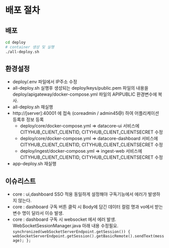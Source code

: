 배포 절차
========

## 배포
```bash
cd deploy
# container 생성 및 실행
./all-deploy.sh
```

## 환경설정
- deploy/.env 파일에서 IP주소 수정
- all-deploy.sh 실행후 생성되는 deploy/keys/public.pem 파일의 내용을 deploy/apigateway/docker-compose.yml 파일의 APIPUBLIC 환경변수에 복사.
- all-deploy.sh 재실행
- http://[server]:40001 에 접속 (coreadmin / admin45@) 하여 어플리케이션 등록후 정보 등록
    - deploy/core/docker-compose.yml => datacore-ui 서비스에 CITYHUB_CLIENT_CLIENTID, CITYHUB_CLIENT_CLIENTSECRET 수정
    - deploy/core/docker-compose.yml => datacore-dashboard 서비스에 CITYHUB_CLIENT_CLIENTID, CITYHUB_CLIENT_CLIENTSECRET 수정
    - deploy/ingest/docker-compose.yml => ingest-web 서비스에 CITYHUB_CLIENT_CLIENTID, CITYHUB_CLIENT_CLIENTSECRET 수정
- app-deploy.sh 재실행


## 이슈리스트
- core : ui,dashboard SSO 적용 동일하게 설정해야 구독기능에서 에러가 발생하지 않는다.
- core : dashboard 구독 버튼 클릭 시 Body에 담긴 데이터 컬럼 명과 vo에서 받는 변수 명이 달라서 이슈 발생.
- core : dashboard 구독 시 websocket 에서 에러 발생. WebSocketSessionManager.java 아래 내용 수정필요.
        ```synchronized(webSocketServerEndpoint.getSession()) {
                    webSocketServerEndpoint.getSession().getBasicRemote().sendText(message);
                };
        ```